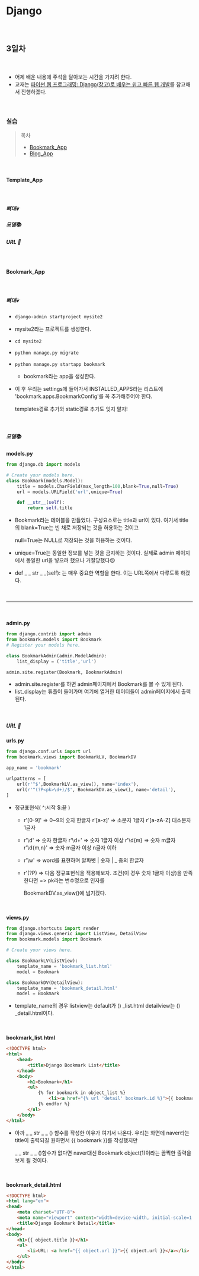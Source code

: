 # Django

　

## 3일차

　

* 어제 배운 내용에 주석을 달아보는 시간을 가지려 한다.
* 교재는 [파이썬 웹 프로그래밍: Django(장고)로 배우는 쉽고 빠른 웹 개발](https://www.hanbit.co.kr/store/books/look.php?p_code=B7703021280)를 참고해서 진행하겠다.

　

### 실습

> 목차
>
> * [Bookmark_App](#Bookmark_App)
> * [Blog_App](#Blog_App)

　

#### Template_App

　

##### 뼈대💀

##### 모델📚

##### URL 🔧

　

#### Bookmark_App

　

##### 뼈대💀

* `django-admin startproject mysite2`　
* mysite2라는 프로젝트를 생성한다.

* `cd mysite2`

* `python manage.py migrate`

* `python manage.py startapp bookmark`

  * bookmark라는 app을 생성한다.

* 이 후 우리는 settings에 들어가서  INSTALLED_APPS라는 리스트에 'bookmark.apps.BookmarkConfig'를 꼭 추가해주어야 한다.

  templates경로 추가와 static경로 추가도 잊지 말자!

　

##### 모델📚

**models.py**

```python
from django.db import models

# Create your models here.
class Bookmark(models.Model):
    title = models.CharField(max_length=100,blank=True,null=True)
    url = models.URLField('url',unique=True)

    def __str__(self):
        return self.title
```

* Bookmark라는 테이블을 만들었다. 구성요소로는 title과 url이 있다. 여기서 title의 blank=True는 빈 채로 저장되는 것을 허용하는 것이고

  null=True는 NULL로 저장되는 것을 허용하는 것이다.

* unique=True는 동일한 정보를 넣는 것을 금지하는 것이다. 실제로 admin 페이지에서 동일한 url을 넣으려 했으나 거절당했다😥

* def _ _ str _ _(self): 는 매우 중요한 역할을 한다. 이는 URL쪽에서 다루도록 하겠다.

　

---

　

**admin.py**

```python
from django.contrib import admin
from bookmark.models import Bookmark
# Register your models here.

class BookmarkAdmin(admin.ModelAdmin):
    list_display = ('title','url')

admin.site.register(Bookmark, BookmarkAdmin)
```

* admin.site.register를 하면 admin페이지에서 Bookmark를 볼 수 있게 된다.
* list_display는 튜플이 들어가며 여기에 열거한 데이터들이 admin페이지에서 출력된다.

　

##### URL 🔧

**urls.py**

```python
from django.conf.urls import url
from bookmark.views import BookmarkLV, BookmarkDV

app_name = 'bookmark'

urlpatterns = [
    url(r'^$',BookmarkLV.as_view(), name='index'),
    url(r'^(?P<pk>\d+)/$', BookmarkDV.as_view(), name='detail'),
]
```

* 정규표현식( ^:시작 $:끝 )

  * r'[0-9]' => 0~9의 숫자 한글자	r'[a-z]' => 소문자 1글자	r'[a-zA-Z] 대소문자 1글자

  * r'\d' => 숫자 한글자	r'\d+' => 숫자 1글자 이상	r'\d{m} => 숫자 m글자	r'\d{m,n}' => 숫자 m글자 이상 n글자 이하

  * r'\w' => word를 표현하며 알파벳 | 숫자 | _ 중의 한글자

  * r'(?P) => 다음 정규표현식을 적용해보자. 조건(이 경우 숫자 1글자 이상)을 만족한다면	<pk> => pk라는 변수명으로 인자를

    BookmarkDV.as_view()에 넘기겠다.

　

**views.py**

```python
from django.shortcuts import render
from django.views.generic import ListView, DetailView
from bookmark.models import Bookmark

# Create your views here.

class BookmarkLV(ListView):
    template_name = 'bookmark_list.html'
    model = Bookmark

class BookmarkDV(DetailView):
    template_name = 'bookmark_detail.html'
    model = Bookmark
```

* template_name의 경우 listview는 default가 () _list.html detailview는 () _detail.html이다.

　

**bookmark_list.html**

```html
<!DOCTYPE html>
<html>
    <head>
        <title>Django Bookmark List</title>
    </head>
    <body>
        <h1>Bookmark</h1>
        <ul>
            {% for bookmark in object_list %}
                <li><a href="{% url 'detail' bookmark.id %}">{{ bookmark }}</a></li>
            {% endfor %}
        </ul>
    </body>
</html>
```

* 아까 _ _ str _ _ () 함수를 작성한 이유가 여기서 나온다. 우리는 화면에 naver라는 title이 출력되길 원하면서 {{ bookmark }}를 작성했지만

  _ _ str _ _ ()함수가 없다면 naver대신 Bookmark object(1)이라는 끔찍한 출력을 보게 될 것이다.

　

**bookmark_detail.html**

```html
<!DOCTYPE html>
<html lang="en">
<head>
    <meta charset="UTF-8">
    <meta name="viewport" content="width=device-width, initial-scale=1.0">
    <title>Django Bookmark Detail</title>
</head>
<body>
    <h1>{{ object.title }}</h1>
    <ul>
        <li>URL: <a href="{{ object.url }}">{{ object.url }}</a></li>
    </ul>
</body>
</html>
```

　

